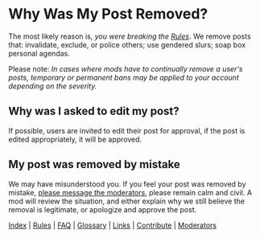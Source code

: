 # **Why Was My Post Removed?**

The most likely reason is, *you were breaking the [Rules](w/asktransgender/rules)*. We remove posts that: invalidate, exclude, or police others; use gendered slurs; soap box personal agendas. 

Please note: *In cases where mods have to continually remove a user's posts, temporary or permanent bans may be applied to your account depending on the severity.*

## Why was I asked to edit my post? 

If possible, users are invited to edit their post for approval, if the post is edited appropriately, it will be approved. 

## My post was removed by mistake

We may have misunderstood you. If you feel your post was removed by mistake, [please message the moderators](http://www.reddit.com/message/compose?to=%2Fr%2Fasktransgender), please remain calm and civil. A mod will review the situation, and either explain why we still believe the removal is legitimate, or apologize and approve the post.



[Index](w/asktransgender/index) | [Rules](w/asktransgender/rules) | [FAQ](w/asktransgender/faq) | [Glossary](w/asktransgender/glossary) | [Links](w/asktransgender/linked) | [Contribute](w/asktransgender/contribute) | [Moderators](http://www.reddit.com/message/compose?to=%2Fr%2Fasktransgender)